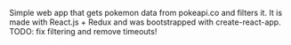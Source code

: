 Simple web app that gets pokemon data from pokeapi.co and filters it. 
It is made with React.js + Redux and was bootstrapped with create-react-app.
TODO: fix filtering and remove timeouts!